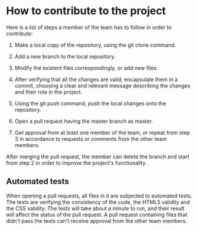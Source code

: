 # How to contribute to the project

Here is a list of steps a member of the team has to follow in order to contribute:

1. Make a local copy of the repository, using the git clone command.

2. Add a new branch to the local repository.

3. Modify the existent files correspondingly, or add new files.

4. After verifying that all the changes are valid, encapsulate them in a commit,
   choosing a clear and relevant message describing the changes and their role
   in the project.

5. Using the git push command, push the local changes onto the repository.

6. Open a pull request having the master branch as master.

7. Get approval from at least one member of the team, or repeat from step 3 in
   accordance to requests or comments from the other team members.

After merging the pull request, the member can delete the branch and start from
step 2 in order to improve the project's functionality.

## Automated tests

When opening a pull requests, all files in it are subjected to automated tests.
The tests are verifying the consistency of the code, the HTML5 validity and the
CSS validity. The tests will take about a minute to run, and their result will
affect the status of the pull request. A pull request containing files that
didn't pass the tests can't receive approval from the other team members.
